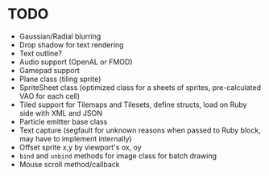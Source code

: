 # TODO

* Gaussian/Radial blurring
* Drop shadow for text rendering
* Text outline?
* Audio support (OpenAL or FMOD)
* Gamepad support
* Plane class (tiling sprite)
* SpriteSheet class (optimized class for a sheets of sprites, pre-calculated VAO for each cell)
* Tiled support for Tilemaps and Tilesets, define structs, load on Ruby side with XML and JSON
* Particle emitter base class
* Text capture (segfault for unknown reasons when passed to Ruby block, may have to implement internally)
* Offset sprite x,y by viewport's ox, oy
* `bind` and `unbind` methods for image class for batch drawing
* Mouse scroll method/callback
